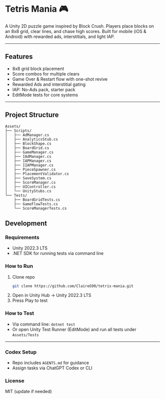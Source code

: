 # Tetris Mania 🎮

A Unity 2D puzzle game inspired by Block Crush. Players place blocks on an 8x8 grid, clear lines, and chase high scores. Built for mobile (iOS & Android) with rewarded ads, interstitials, and light IAP.

---

## Features
- 8x8 grid block placement
- Score combos for multiple clears
- Game Over & Restart flow with one-shot revive
- Rewarded Ads and interstitial gating
- IAP: No-Ads pack, starter pack
- EditMode tests for core systems

---

## Project Structure
```
Assets/
├── Scripts/
│   ├── AdManager.cs
│   ├── AnalyticsStub.cs
│   ├── BlockShape.cs
│   ├── BoardGrid.cs
│   ├── GameManager.cs
│   ├── IAdManager.cs
│   ├── IAPManager.cs
│   ├── IIAPManager.cs
│   ├── PieceSpawner.cs
│   ├── PlacementValidator.cs
│   ├── SaveSystem.cs
│   ├── ScoreManager.cs
│   ├── UIController.cs
│   └── UnityStubs.cs
└── Tests/
    ├── BoardGridTests.cs
    ├── GameFlowTests.cs
    └── ScoreManagerTests.cs
```

## Development

### Requirements
- Unity 2022.3 LTS
- .NET SDK for running tests via command line

### How to Run
1. Clone repo
   ```bash
   git clone https://github.com/ClaireG90/tetris-mania.git
   ```
2. Open in Unity Hub → Unity 2022.3 LTS
3. Press Play to test

### How to Test
- Via command line: `dotnet test`
- Or open Unity Test Runner (EditMode) and run all tests under `Assets/Tests`

---

### Codex Setup
- Repo includes `AGENTS.md` for guidance
- Assign tasks via ChatGPT Codex or CLI

### License
MIT (update if needed)
